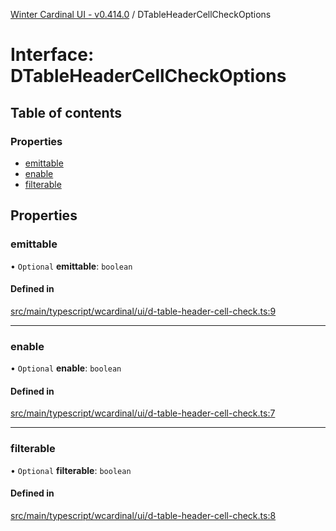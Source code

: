 [Winter Cardinal UI - v0.414.0](../index.md) / DTableHeaderCellCheckOptions

# Interface: DTableHeaderCellCheckOptions

## Table of contents

### Properties

- [emittable](DTableHeaderCellCheckOptions.md#emittable)
- [enable](DTableHeaderCellCheckOptions.md#enable)
- [filterable](DTableHeaderCellCheckOptions.md#filterable)

## Properties

### emittable

• `Optional` **emittable**: `boolean`

#### Defined in

[src/main/typescript/wcardinal/ui/d-table-header-cell-check.ts:9](https://github.com/winter-cardinal/winter-cardinal-ui/blob/v0.414.0/src/main/typescript/wcardinal/ui/d-table-header-cell-check.ts#L9)

___

### enable

• `Optional` **enable**: `boolean`

#### Defined in

[src/main/typescript/wcardinal/ui/d-table-header-cell-check.ts:7](https://github.com/winter-cardinal/winter-cardinal-ui/blob/v0.414.0/src/main/typescript/wcardinal/ui/d-table-header-cell-check.ts#L7)

___

### filterable

• `Optional` **filterable**: `boolean`

#### Defined in

[src/main/typescript/wcardinal/ui/d-table-header-cell-check.ts:8](https://github.com/winter-cardinal/winter-cardinal-ui/blob/v0.414.0/src/main/typescript/wcardinal/ui/d-table-header-cell-check.ts#L8)
